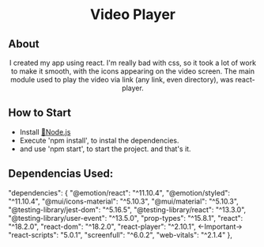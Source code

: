<h1 align="center">Video Player</h1>

## About
<p align="center">I created my app using react. I'm really bad with css, so it took a lot of work to make it smooth, with the icons appearing on the video screen. The main module used to play the video via link (any link, even directory), was react-player.
</p>

## How to Start
- Install <a href="https://nodejs.org/en/">🔗Node.js</a>
- Execute 'npm install', to instal the dependencies.
- and use 'npm start', to start the project.
and that's it.

## Dependencias Used:
"dependencies": {
    "@emotion/react": "^11.10.4",
    "@emotion/styled": "^11.10.4",
    "@mui/icons-material": "^5.10.3",
    "@mui/material": "^5.10.3",
    "@testing-library/jest-dom": "^5.16.5",
    "@testing-library/react": "^13.3.0",
    "@testing-library/user-event": "^13.5.0",
    "prop-types": "^15.8.1",
    "react": "^18.2.0",
    "react-dom": "^18.2.0",
    "react-player": "^2.10.1", <-Important->
    "react-scripts": "5.0.1",
    "screenfull": "^6.0.2",
    "web-vitals": "^2.1.4"
},